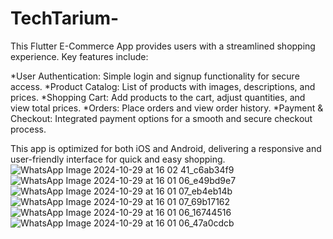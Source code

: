 # TechTarium-

This Flutter E-Commerce App provides users with a streamlined shopping experience. Key features include:

*User Authentication: Simple login and signup functionality for secure access.
*Product Catalog: List of products with images, descriptions, and prices.
*Shopping Cart: Add products to the cart, adjust quantities, and view total prices.
*Orders: Place orders and view order history.
*Payment & Checkout: Integrated payment options for a smooth and secure checkout process.

This app is optimized for both iOS and Android, delivering a responsive and user-friendly interface for quick and easy shopping.
![WhatsApp Image 2024-10-29 at 16 02 41_c6ab34f9](https://github.com/user-attachments/assets/121c9f4d-7daf-4d17-92b6-4bbcd2e45fac)
![WhatsApp Image 2024-10-29 at 16 01 06_e49bd9e7](https://github.com/user-attachments/assets/446ce2c2-5a2a-45f4-bf59-d4ca08c0b578)
![WhatsApp Image 2024-10-29 at 16 01 07_eb4eb14b](https://github.com/user-attachments/assets/5a37419b-76bc-42b7-b88f-7866d613026f)
![WhatsApp Image 2024-10-29 at 16 01 07_69b17162](https://github.com/user-attachments/assets/20046c98-68e7-4ad7-92da-ae5214119459)
![WhatsApp Image 2024-10-29 at 16 01 06_16744516](https://github.com/user-attachments/assets/52f8ee71-4561-4d6b-bd36-e62b290d2932)
![WhatsApp Image 2024-10-29 at 16 01 06_47a0cdcb](https://github.com/user-attachments/assets/c851e073-17b5-4f9e-83a3-af94c0d53c7b)

